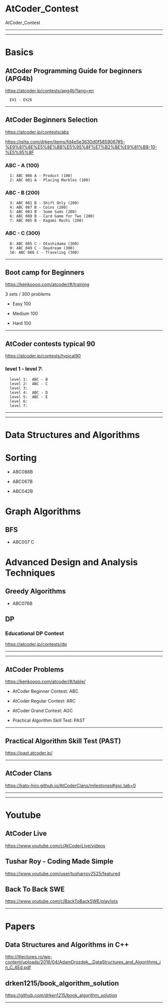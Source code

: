 # AtCoder_Contest
AtCoder_Contest

-------
-------

# Basics


## AtCoder Programming Guide for beginners (APG4b)
https://atcoder.jp/contests/apg4b?lang=en

      EX1 - EX26

-------



## AtCoder Beginners Selection
https://atcoder.jp/contests/abs


https://qiita.com/drken/items/fd4e5e3630d0f5859067#5-%E9%81%8E%E5%8E%BB%E5%95%8F%E7%B2%BE%E9%81%B8-10-%E5%95%8F

### ABC - A (100)
      1: ABC 086 A - Product (100) 
      2: ABC 081 A - Placing Marbles (100)

### ABC - B (200)
      3: ABC 081 B - Shift Only (200) 
      4: ABC 087 B - Coins (200)
      5: ABC 083 B - Some Sums (200) 
      6: ABC 088 B - Card Game for Two (200)
      7: ABC 085 B - Kagami Mochi (200) 

### ABC - C (300)
      8: ABC 085 C - Otoshidama (300)
      9: ABC 049 C - Daydream (300) 
      10: ABC 086 C - Traveling (300)


-------


## Boot camp for Beginners
https://kenkoooo.com/atcoder/#/training

3 sets / 300 problems

- Easy 100 

- Medium 100 

- Hard 100 

-------

## AtCoder contests typical 90
https://atcoder.jp/contests/typical90

### level 1 - level 7:
      level 1:  ABC - B
      level 2:  ABC - C
      level 3:  
      level 4:  ABC - D
      level 5:  ABC - E
      level 6:
      level 7:



-------
-------

# Data Structures and Algorithms


# Sorting

- ABC088B

- ABC067B

- ABC042B


# Graph Algorithms

## BFS

- ABC007 C

# Advanced Design and Analysis Techniques

## Greedy Algorithms

- ABC076B


## DP
### Educational DP Contest
https://atcoder.jp/contests/dp







-------
-------

## AtCoder Problems
https://kenkoooo.com/atcoder/#/table/

- AtCoder Beginner Contest: ABC

- AtCoder Regular Contest: ARC

- AtCoder Grand Contest: AGC

- Practical Algorithm Skill Test: PAST

-------

## Practical Algorithm Skill Test (PAST)
https://past.atcoder.jp/

-------

## AtCoder Clans
https://kato-hiro.github.io/AtCoderClans/milestones#gsc.tab=0

-------
-------

# Youtube

## AtCoder Live
https://www.youtube.com/c/AtCoderLive/videos



## Tushar Roy - Coding Made Simple
https://www.youtube.com/user/tusharroy2525/featured



## Back To Back SWE
https://www.youtube.com/c/BackToBackSWE/playlists


-------

# Papers

## Data Structures and Algorithms in C++
http://itlectures.ro/wp-content/uploads/2016/04/AdamDrozdek__DataStructures_and_Algorithms_in_C_4Ed.pdf

## drken1215/book_algorithm_solution
https://github.com/drken1215/book_algorithm_solution







-------

